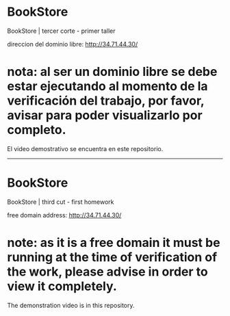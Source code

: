 # BookStore
BookStore | tercer corte - primer taller

direccion del dominio libre: http://34.71.44.30/

# nota: al ser un dominio libre se debe estar ejecutando al momento de la verificación del trabajo, por favor, avisar para poder visualizarlo por completo.

El video demostrativo se encuentra en este repositorio.

-------------------------------------------------------

# BookStore
BookStore | third cut - first homework

free domain address: http://34.71.44.30/

# note: as it is a free domain it must be running at the time of verification of the work, please advise in order to view it completely.

The demonstration video is in this repository.

